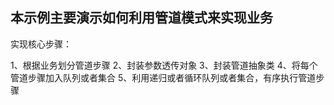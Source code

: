 ## 本示例主要演示如何利用管道模式来实现业务

实现核心步骤：

1、根据业务划分管道步骤
2、封装参数透传对象
3、封装管道抽象类
4、将每个管道步骤加入队列或者集合
5、利用递归或者循环队列或者集合，有序执行管道步骤